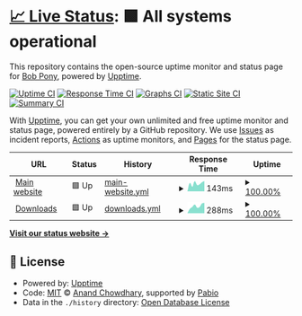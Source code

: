 # [📈 Live Status](https://status.bobpony.com): <!--live status--> **🟩 All systems operational**

This repository contains the open-source uptime monitor and status page for [Bob Pony](https://bobpony.com), powered by [Upptime](https://github.com/upptime/upptime).

[![Uptime CI](https://github.com/TheBobPony/bpstatus/workflows/Uptime%20CI/badge.svg)](https://github.com/TheBobPony/bpstatus/actions?query=workflow%3A%22Uptime+CI%22)
[![Response Time CI](https://github.com/TheBobPony/bpstatus/workflows/Response%20Time%20CI/badge.svg)](https://github.com/TheBobPony/bpstatus/actions?query=workflow%3A%22Response+Time+CI%22)
[![Graphs CI](https://github.com/TheBobPony/bpstatus/workflows/Graphs%20CI/badge.svg)](https://github.com/TheBobPony/bpstatus/actions?query=workflow%3A%22Graphs+CI%22)
[![Static Site CI](https://github.com/TheBobPony/bpstatus/workflows/Static%20Site%20CI/badge.svg)](https://github.com/TheBobPony/bpstatus/actions?query=workflow%3A%22Static+Site+CI%22)
[![Summary CI](https://github.com/TheBobPony/bpstatus/workflows/Summary%20CI/badge.svg)](https://github.com/TheBobPony/bpstatus/actions?query=workflow%3A%22Summary+CI%22)

With [Upptime](https://upptime.js.org), you can get your own unlimited and free uptime monitor and status page, powered entirely by a GitHub repository. We use [Issues](https://github.com/TheBobPony/bpstatus/issues) as incident reports, [Actions](https://github.com/TheBobPony/bpstatus/actions) as uptime monitors, and [Pages](https://status.bobpony.com) for the status page.

<!--start: status pages-->
<!-- This summary is generated by Upptime (https://github.com/upptime/upptime) -->
<!-- Do not edit this manually, your changes will be overwritten -->
<!-- prettier-ignore -->
| URL | Status | History | Response Time | Uptime |
| --- | ------ | ------- | ------------- | ------ |
| <img alt="" src="https://icons.duckduckgo.com/ip3/bobpony.com.ico" height="13"> [Main website](https://bobpony.com) | 🟩 Up | [main-website.yml](https://github.com/TheBobPony/bpstatus/commits/HEAD/history/main-website.yml) | <details><summary><img alt="Response time graph" src="./graphs/main-website/response-time-week.png" height="20"> 143ms</summary><br><a href="https://status.bobpony.com/history/main-website"><img alt="Response time 170" src="https://img.shields.io/endpoint?url=https%3A%2F%2Fraw.githubusercontent.com%2FTheBobPony%2Fbpstatus%2FHEAD%2Fapi%2Fmain-website%2Fresponse-time.json"></a><br><a href="https://status.bobpony.com/history/main-website"><img alt="24-hour response time 172" src="https://img.shields.io/endpoint?url=https%3A%2F%2Fraw.githubusercontent.com%2FTheBobPony%2Fbpstatus%2FHEAD%2Fapi%2Fmain-website%2Fresponse-time-day.json"></a><br><a href="https://status.bobpony.com/history/main-website"><img alt="7-day response time 143" src="https://img.shields.io/endpoint?url=https%3A%2F%2Fraw.githubusercontent.com%2FTheBobPony%2Fbpstatus%2FHEAD%2Fapi%2Fmain-website%2Fresponse-time-week.json"></a><br><a href="https://status.bobpony.com/history/main-website"><img alt="30-day response time 107" src="https://img.shields.io/endpoint?url=https%3A%2F%2Fraw.githubusercontent.com%2FTheBobPony%2Fbpstatus%2FHEAD%2Fapi%2Fmain-website%2Fresponse-time-month.json"></a><br><a href="https://status.bobpony.com/history/main-website"><img alt="1-year response time 170" src="https://img.shields.io/endpoint?url=https%3A%2F%2Fraw.githubusercontent.com%2FTheBobPony%2Fbpstatus%2FHEAD%2Fapi%2Fmain-website%2Fresponse-time-year.json"></a></details> | <details><summary><a href="https://status.bobpony.com/history/main-website">100.00%</a></summary><a href="https://status.bobpony.com/history/main-website"><img alt="All-time uptime 100.00%" src="https://img.shields.io/endpoint?url=https%3A%2F%2Fraw.githubusercontent.com%2FTheBobPony%2Fbpstatus%2FHEAD%2Fapi%2Fmain-website%2Fuptime.json"></a><br><a href="https://status.bobpony.com/history/main-website"><img alt="24-hour uptime 100.00%" src="https://img.shields.io/endpoint?url=https%3A%2F%2Fraw.githubusercontent.com%2FTheBobPony%2Fbpstatus%2FHEAD%2Fapi%2Fmain-website%2Fuptime-day.json"></a><br><a href="https://status.bobpony.com/history/main-website"><img alt="7-day uptime 100.00%" src="https://img.shields.io/endpoint?url=https%3A%2F%2Fraw.githubusercontent.com%2FTheBobPony%2Fbpstatus%2FHEAD%2Fapi%2Fmain-website%2Fuptime-week.json"></a><br><a href="https://status.bobpony.com/history/main-website"><img alt="30-day uptime 100.00%" src="https://img.shields.io/endpoint?url=https%3A%2F%2Fraw.githubusercontent.com%2FTheBobPony%2Fbpstatus%2FHEAD%2Fapi%2Fmain-website%2Fuptime-month.json"></a><br><a href="https://status.bobpony.com/history/main-website"><img alt="1-year uptime 100.00%" src="https://img.shields.io/endpoint?url=https%3A%2F%2Fraw.githubusercontent.com%2FTheBobPony%2Fbpstatus%2FHEAD%2Fapi%2Fmain-website%2Fuptime-year.json"></a></details>
| <img alt="" src="https://icons.duckduckgo.com/ip3/dl.bobpony.com.ico" height="13"> [Downloads](https://dl.bobpony.com) | 🟩 Up | [downloads.yml](https://github.com/TheBobPony/bpstatus/commits/HEAD/history/downloads.yml) | <details><summary><img alt="Response time graph" src="./graphs/downloads/response-time-week.png" height="20"> 288ms</summary><br><a href="https://status.bobpony.com/history/downloads"><img alt="Response time 977" src="https://img.shields.io/endpoint?url=https%3A%2F%2Fraw.githubusercontent.com%2FTheBobPony%2Fbpstatus%2FHEAD%2Fapi%2Fdownloads%2Fresponse-time.json"></a><br><a href="https://status.bobpony.com/history/downloads"><img alt="24-hour response time 381" src="https://img.shields.io/endpoint?url=https%3A%2F%2Fraw.githubusercontent.com%2FTheBobPony%2Fbpstatus%2FHEAD%2Fapi%2Fdownloads%2Fresponse-time-day.json"></a><br><a href="https://status.bobpony.com/history/downloads"><img alt="7-day response time 288" src="https://img.shields.io/endpoint?url=https%3A%2F%2Fraw.githubusercontent.com%2FTheBobPony%2Fbpstatus%2FHEAD%2Fapi%2Fdownloads%2Fresponse-time-week.json"></a><br><a href="https://status.bobpony.com/history/downloads"><img alt="30-day response time 233" src="https://img.shields.io/endpoint?url=https%3A%2F%2Fraw.githubusercontent.com%2FTheBobPony%2Fbpstatus%2FHEAD%2Fapi%2Fdownloads%2Fresponse-time-month.json"></a><br><a href="https://status.bobpony.com/history/downloads"><img alt="1-year response time 977" src="https://img.shields.io/endpoint?url=https%3A%2F%2Fraw.githubusercontent.com%2FTheBobPony%2Fbpstatus%2FHEAD%2Fapi%2Fdownloads%2Fresponse-time-year.json"></a></details> | <details><summary><a href="https://status.bobpony.com/history/downloads">100.00%</a></summary><a href="https://status.bobpony.com/history/downloads"><img alt="All-time uptime 99.54%" src="https://img.shields.io/endpoint?url=https%3A%2F%2Fraw.githubusercontent.com%2FTheBobPony%2Fbpstatus%2FHEAD%2Fapi%2Fdownloads%2Fuptime.json"></a><br><a href="https://status.bobpony.com/history/downloads"><img alt="24-hour uptime 100.00%" src="https://img.shields.io/endpoint?url=https%3A%2F%2Fraw.githubusercontent.com%2FTheBobPony%2Fbpstatus%2FHEAD%2Fapi%2Fdownloads%2Fuptime-day.json"></a><br><a href="https://status.bobpony.com/history/downloads"><img alt="7-day uptime 100.00%" src="https://img.shields.io/endpoint?url=https%3A%2F%2Fraw.githubusercontent.com%2FTheBobPony%2Fbpstatus%2FHEAD%2Fapi%2Fdownloads%2Fuptime-week.json"></a><br><a href="https://status.bobpony.com/history/downloads"><img alt="30-day uptime 100.00%" src="https://img.shields.io/endpoint?url=https%3A%2F%2Fraw.githubusercontent.com%2FTheBobPony%2Fbpstatus%2FHEAD%2Fapi%2Fdownloads%2Fuptime-month.json"></a><br><a href="https://status.bobpony.com/history/downloads"><img alt="1-year uptime 99.54%" src="https://img.shields.io/endpoint?url=https%3A%2F%2Fraw.githubusercontent.com%2FTheBobPony%2Fbpstatus%2FHEAD%2Fapi%2Fdownloads%2Fuptime-year.json"></a></details>

<!--end: status pages-->

[**Visit our status website →**](https://status.bobpony.com)

## 📄 License

- Powered by: [Upptime](https://github.com/upptime/upptime)
- Code: [MIT](./LICENSE) © [Anand Chowdhary](https://anandchowdhary.com), supported by [Pabio](https://pabio.com)
- Data in the `./history` directory: [Open Database License](https://opendatacommons.org/licenses/odbl/1-0/)
